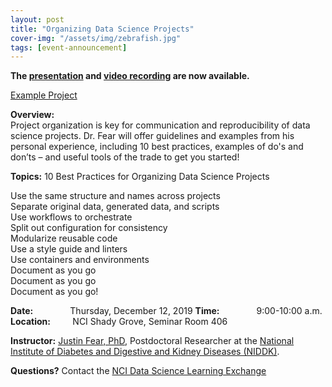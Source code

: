 ```yaml
---
layout: post
title: "Organizing Data Science Projects"
cover-img: "/assets/img/zebrafish.jpg"
tags: [event-announcement]
---
```


**The [presentation](../attachments/Fear_Organizing_DataScience_Projects_1.pdf) and [video recording](http://geneticsunderground.com/talk/nci/) are now available.**

[Example Project](https://github.com/jfear/example_project)

**Overview:**  
Project organization is key for communication and reproducibility of data science projects.  Dr. Fear will offer guidelines and examples from his personal experience, including 10 best practices, examples of do's and don’ts – and useful tools of the trade to get you started!  

**Topics:** 10 Best Practices for Organizing Data Science Projects  

Use the same structure and names across projects  
Separate original data, generated data, and scripts  
Use workflows to orchestrate  
Split out configuration for consistency  
Modularize reusable code  
Use a style guide and linters  
Use containers and environments  
Document as you go  
Document as you go  
Document as you go!  


**Date:** &nbsp;&nbsp;&nbsp;&nbsp;&nbsp;&nbsp;&nbsp;&nbsp;&nbsp;&nbsp;&nbsp;&nbsp;&nbsp;&nbsp;Thursday, December 12, 2019 
**Time:** &nbsp;&nbsp;&nbsp;&nbsp;&nbsp;&nbsp;&nbsp;&nbsp;&nbsp;&nbsp;&nbsp;&nbsp;&nbsp;&nbsp;9:00-10:00 a.m. 
**Location:**&nbsp;&nbsp;&nbsp;&nbsp;&nbsp;&nbsp;&nbsp;&nbsp;&nbsp;NCI Shady Grove, Seminar Room 406

**Instructor:** [Justin Fear, PhD](https://www.linkedin.com/in/justin-fear/), Postdoctoral Researcher at the [National Institute of Diabetes and Digestive and Kidney Diseases (NIDDK)](https://www.niddk.nih.gov/).

**Questions?** Contact the [NCI Data Science Learning Exchange](mailto:NCIDataScienceLearningExchange@mail.nih.gov)


